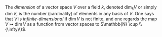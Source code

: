 The *dimension* of a vector space $V$ over a field $k$, denoted $\dim_{k} V$ or simply $\dim V$, is the number (cardinality) of elements in any basis of $V$. One says that $V$ is *infinite-dimensional* if $\dim V$ is not finite, and one regards the map $V \mapsto \dim V$ as a function from vector spaces to $\mathbb{N} \cup \\{\infty\\}$.
